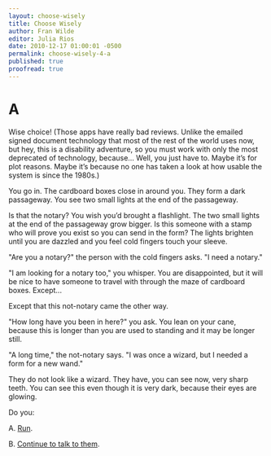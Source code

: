 ```yaml
---
layout: choose-wisely
title: Choose Wisely
author: Fran Wilde
editor: Julia Rios
date: 2010-12-17 01:00:01 -0500
permalink: choose-wisely-4-a
published: true
proofread: true
---
```



# A

Wise choice! (Those apps have really bad reviews. Unlike the emailed signed document technology that most of the rest of the world uses now, but hey, this is a disability adventure, so you must work with only the most deprecated of technology, because… Well, you just have to. Maybe it’s for plot reasons. Maybe it’s because no one has taken a look at how usable the system is since the 1980s.)

You go in. The cardboard boxes close in around you. They form a dark passageway. You see two small lights at the end of the passageway.

Is that the notary? You wish you’d brought a flashlight. The two small lights at the end of the passageway grow bigger. Is this someone with a stamp who will prove you exist so you can send in the form? The lights brighten until you are dazzled and you feel cold fingers touch your sleeve.

"Are you a notary?" the person with the cold fingers asks. "I need a notary."

"I am looking for a notary too," you whisper. You are disappointed, but it will be nice to have someone to travel with through the maze of cardboard boxes. Except...

Except that this not-notary came the other way.

"How long have you been in here?" you ask. You lean on your cane, because this is longer than you are used to standing and it may be longer still.

"A long time," the not-notary says. "I was once a wizard, but I needed a form for a new wand."

They do not look like a wizard. They have, you can see now, very sharp teeth. You can see this even though it is very dark, because their eyes are glowing.

Do you:

A. [Run](/choose-wisely-5-a).

B. [Continue to talk to them](/choose-wisely-5-b).
